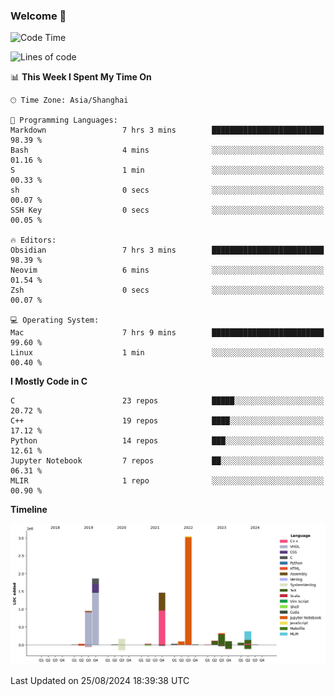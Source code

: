 ### Welcome 👋

<!--START_SECTION:waka-->
![Code Time](http://img.shields.io/badge/Code%20Time-1%2C543%20hrs%2037%20mins-blue)

![Lines of code](https://img.shields.io/badge/From%20Hello%20World%20I%27ve%20Written-8.7%20million%20lines%20of%20code-blue)

📊 **This Week I Spent My Time On** 

```text
🕑︎ Time Zone: Asia/Shanghai

💬 Programming Languages: 
Markdown                 7 hrs 3 mins        █████████████████████████   98.39 % 
Bash                     4 mins              ░░░░░░░░░░░░░░░░░░░░░░░░░   01.16 % 
S                        1 min               ░░░░░░░░░░░░░░░░░░░░░░░░░   00.33 % 
sh                       0 secs              ░░░░░░░░░░░░░░░░░░░░░░░░░   00.07 % 
SSH Key                  0 secs              ░░░░░░░░░░░░░░░░░░░░░░░░░   00.05 % 

🔥 Editors: 
Obsidian                 7 hrs 3 mins        █████████████████████████   98.39 % 
Neovim                   6 mins              ░░░░░░░░░░░░░░░░░░░░░░░░░   01.54 % 
Zsh                      0 secs              ░░░░░░░░░░░░░░░░░░░░░░░░░   00.07 % 

💻 Operating System: 
Mac                      7 hrs 9 mins        █████████████████████████   99.60 % 
Linux                    1 min               ░░░░░░░░░░░░░░░░░░░░░░░░░   00.40 % 
```

**I Mostly Code in C** 

```text
C                        23 repos            █████░░░░░░░░░░░░░░░░░░░░   20.72 % 
C++                      19 repos            ████░░░░░░░░░░░░░░░░░░░░░   17.12 % 
Python                   14 repos            ███░░░░░░░░░░░░░░░░░░░░░░   12.61 % 
Jupyter Notebook         7 repos             ██░░░░░░░░░░░░░░░░░░░░░░░   06.31 % 
MLIR                     1 repo              ░░░░░░░░░░░░░░░░░░░░░░░░░   00.90 % 
```



**Timeline**

![Lines of Code chart](https://raw.githubusercontent.com/Bohan-hu/Bohan-hu/master/assets/bar_graph.png)


 Last Updated on 25/08/2024 18:39:38 UTC
<!--END_SECTION:waka-->



